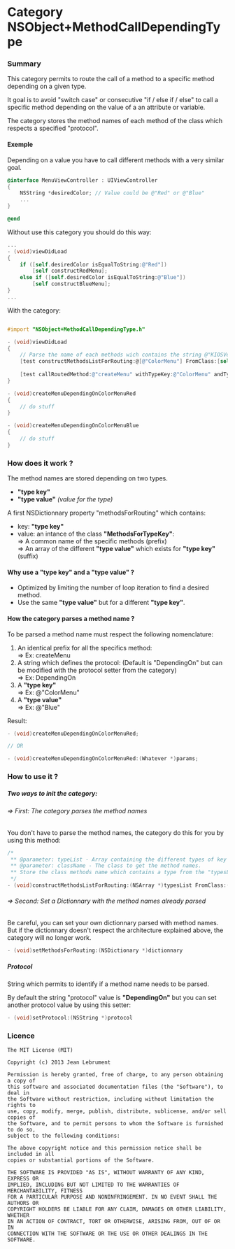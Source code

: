 Category NSObject+MethodCallDependingType
================================

### Summary

This category permits to route the call of a method to a specific method depending on a given type.

It goal is to avoid "switch case" or consecutive "if / else if / else" to call a specific method depending on the value of a an attribute or variable.

The category stores the method names of each method of the class which respects a specified "protocol".

#### Exemple

Depending on a value you have to call different methods with a very similar goal.

```objectivec
@interface MenuViewController : UIViewController
{
    NSString *desiredColor; // Value could be @"Red" or @"Blue"
    ...
}

@end

```

Without use this category you should do this way:

```objectivec
...
- (void)viewDidLoad
{
    if ([self.desiredColor isEqualToString:@"Red"])
        [self constructRedMenu];
    else if ([self.desiredColor isEqualToString:@"Blue"])
        [self constructBlueMenu];
}
...
```

With the category:

```objectivec

#import "NSObject+MethodCallDependingType.h"

- (void)viewDidLoad
{
    // Parse the name of each methods wich contains the string @"KIOSVersion" and store them
    [test constructMethodsListForRouting:@[@"ColorMenu"] FromClass:[self class]];
    
    [test callRoutedMethod:@"createMenu" withTypeKey:@"ColorMenu" andTypeValue:self.desiredColor andParameters:nil];
}

- (void)createMenuDependingOnColorMenuRed
{
    // do stuff
}

- (void)createMenuDependingOnColorMenuBlue
{
    // do stuff
}
```

### How does it work ?

The method names are stored depending on two types.

* **"type key"**  
* **"type value"** _(value for the type)_

A first NSDictionnary property "methodsForRouting" which contains:
* key: **"type key"**
* value: an intance of the class **"MethodsForTypeKey"**:  
                ⇒ A common name of the specific methods (prefix)  
                ⇒ An array of the different **"type value"** which exists for **"type key"** (suffix)

#### Why use a **"type key"** and a **"type value"** ?

* Optimized by limiting the number of loop iteration to find a desired method.
* Use the same **"type value"** but for a different **"type key"**.

#### How the category parses a method name ?

To be parsed a method name must respect the following nomenclature:

1. An identical prefix for all the specifics method:  
    ⇒ Ex: createMenu
2. A string which defines the protocol: (Default is "DependingOn" but can be modified with the protocol setter from the category)  
    ⇒ Ex: DependingOn
3. A **"type key"**  
    ⇒ Ex: @"ColorMenu"
4. A **"type value"**  
    ⇒ Ex: @"Blue"

Result:

```objectivec
- (void)createMenuDependingOnColorMenuRed;

// OR

- (void)createMenuDependingOnColorMenuRed:(Whatever *)params;
```


### How to use it ?

##### Two ways to init the category:

######      ⇒ First: The category parses the method names 
You don't have to parse the method names, the category do this for you by using this method:

```objectivec
/*
 ** @parameter: typeList - Array containing the different types of key that the user need to route his methods.
 ** @parameter: className - The class to get the method names.
 ** Store the class methods name which contains a type from the "typesList" given in paramter
 */
- (void)constructMethodsListForRouting:(NSArray *)typesList FromClass:(Class)className;
```
######      ⇒ Second: Set a Dictionnary with the method names already parsed

Be careful, you can set your own dictionnary parsed with method names. But if the dictionnary doesn't respect the architecture explained above, the category will no longer work.

```objectivec
- (void)setMethodsForRouting:(NSDictionary *)dictionnary
```

##### Protocol

String which permits to identify if a method name needs to be parsed.

By default the string "protocol" value is **"DependingOn"** but you can set another protocol value by using this setter:

```objectivec
- (void)setProtocol:(NSString *)protocol
```

### Licence

```
The MIT License (MIT)

Copyright (c) 2013 Jean Lebrument

Permission is hereby granted, free of charge, to any person obtaining a copy of
this software and associated documentation files (the "Software"), to deal in
the Software without restriction, including without limitation the rights to
use, copy, modify, merge, publish, distribute, sublicense, and/or sell copies of
the Software, and to permit persons to whom the Software is furnished to do so,
subject to the following conditions:

The above copyright notice and this permission notice shall be included in all
copies or substantial portions of the Software.

THE SOFTWARE IS PROVIDED "AS IS", WITHOUT WARRANTY OF ANY KIND, EXPRESS OR
IMPLIED, INCLUDING BUT NOT LIMITED TO THE WARRANTIES OF MERCHANTABILITY, FITNESS
FOR A PARTICULAR PURPOSE AND NONINFRINGEMENT. IN NO EVENT SHALL THE AUTHORS OR
COPYRIGHT HOLDERS BE LIABLE FOR ANY CLAIM, DAMAGES OR OTHER LIABILITY, WHETHER
IN AN ACTION OF CONTRACT, TORT OR OTHERWISE, ARISING FROM, OUT OF OR IN
CONNECTION WITH THE SOFTWARE OR THE USE OR OTHER DEALINGS IN THE SOFTWARE.
```
